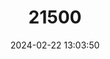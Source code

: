 ---
title: "21500"
category: "Tasmacetus shepherdi"
draft: false
date: 2024-02-22 13:03:50
languages:
  English: ["Tasman Beaked Whale", "Tasman Whale", "Shepherd's Beaked Whale"]
  Spanish; Castilian: ["Ballena Picuda De Shepherd"]
  French: ["Tasmacète"]
---